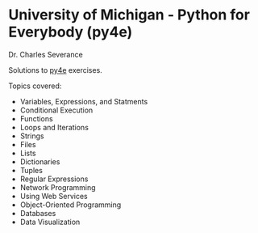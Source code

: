 # University of Michigan - Python for Everybody (py4e)

Dr. Charles Severance

Solutions to [py4e](https://www.py4e.com) exercises.

Topics covered:
* Variables, Expressions, and Statments
* Conditional Execution 
* Functions
* Loops and Iterations
* Strings
* Files
* Lists
* Dictionaries
* Tuples
* Regular Expressions
* Network Programming
* Using Web Services
* Object-Oriented Programming
* Databases
* Data Visualization
